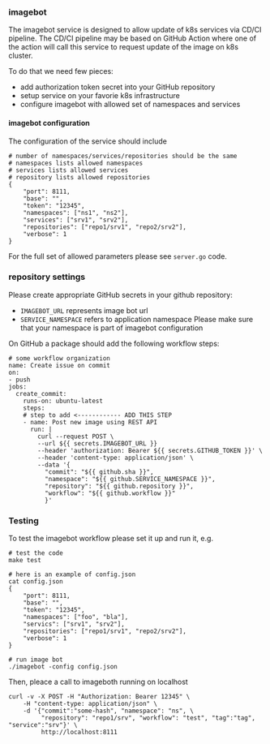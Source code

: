 ### imagebot
The imagebot service is designed to allow update of k8s services via CD/CI pipeline.
The CD/CI pipeline may be based on GitHub Action where one of the action will
call this service to request update of the image on k8s cluster.

To do that we need few pieces:
- add authorization token secret into your GitHub repository
- setup service on your favorie k8s infrastructure
- configure imagebot with allowed set of namespaces and services

#### imagebot configuration
The configuration of the service should include
```
# number of namespaces/services/repositories should be the same
# namespaces lists allowed namespaces
# services lists allowed services
# repository lists allowed repositories
{
    "port": 8111,
    "base": "",
    "token": "12345",
    "namespaces": ["ns1", "ns2"],
    "services": ["srv1", "srv2"],
    "repositories": ["repo1/srv1", "repo2/srv2"],
    "verbose": 1
}
```
For the full set of allowed parameters please see `server.go` code.

### repository settings
Please create appropriate GitHub secrets in your github repository:
- `IMAGEBOT_URL` represents image bot url
- `SERVICE_NAMESPACE` refers to application namespace
Please make sure that your namespace is part of imagebot configuration

On GitHub a package should add the following workflow steps:
```
# some workflow organization
name: Create issue on commit
on:
- push
jobs:
  create_commit:
    runs-on: ubuntu-latest
    steps:
    # step to add <------------ ADD THIS STEP
    - name: Post new image using REST API
      run: |
        curl --request POST \
		--url ${{ secrets.IMAGEBOT_URL }}
        --header 'authorization: Bearer ${{ secrets.GITHUB_TOKEN }}' \
        --header 'content-type: application/json' \
        --data '{
          "commit": "${{ github.sha }}",
		  "namespace": "${{ github.SERVICE_NAMESPACE }}",
		  "repository": "${{ github.repository }}",
		  "workflow": "${{ github.workflow }}"
          }'
```

### Testing
To test the imagebot workflow please set it up and run it, e.g.
```
# test the code
make test

# here is an example of config.json
cat config.json
{
    "port": 8111,
    "base": "",
    "token": "12345",
    "namespaces": ["foo", "bla"],
    "servics": ["srv1", "srv2"],
    "repositories": ["repo1/srv1", "repo2/srv2"],
    "verbose": 1
}

# run image bot
./imagebot -config config.json
```
Then, pleace a call to imageboth running on localhost
```
curl -v -X POST -H "Authorization: Bearer 12345" \
    -H "content-type: application/json" \
    -d '{"commit":"some-hash", "namespace": "ns", \
         "repository": "repo1/srv", "workflow": "test", "tag":"tag", "service":"srv"}' \
         http://localhost:8111
```
